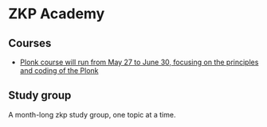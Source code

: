 # ZKP Academy

## Courses
- [Plonk course will run from May 27 to June 30, focusing on the principles and coding of the Plonk](https://github.com/Antalpha-Labs/zkp-study-group/tree/main/Plonk)

## Study group
A month-long zkp study group, one topic at a time.
